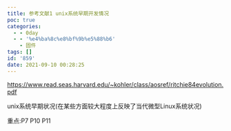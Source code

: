 ```yaml
---
title: 参考文献1 unix系统早期开发情况
poc: true
categories:
  - - 0day
  - - '%e4%ba%8c%e8%bf%9b%e5%88%b6'
    - 固件
tags: []
id: '859'
date: 2021-09-10 00:28:25
---
```


https://www.read.seas.harvard.edu/~kohler/class/aosref/ritchie84evolution.pdf

unix系统早期状况(在某些方面较大程度上反映了当代微型Linux系统状况)

重点:P7 P10 P11